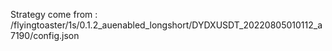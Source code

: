 Strategy come from : /flyingtoaster/1s/0.1.2_auenabled_longshort/DYDXUSDT_20220805010112_a7190/config.json